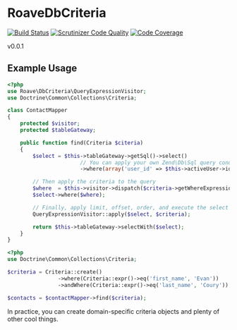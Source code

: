 # RoaveDbCriteria

[![Build Status](https://travis-ci.org/Roave/RoaveDbCriteria.svg?branch=master)](https://travis-ci.org/Roave/RoaveDbCriteria)
[![Scrutinizer Code Quality](https://scrutinizer-ci.com/g/Roave/RoaveDbCriteria/badges/quality-score.png?s=fd048e8ddcea635af89106a4f340e585249ed256)](https://scrutinizer-ci.com/g/Roave/RoaveDbCriteria/)
[![Code Coverage](https://scrutinizer-ci.com/g/Roave/RoaveDbCriteria/badges/coverage.png?s=8eb4ae26ff6b163c3bf2392446c8c17d994cdb5a)](https://scrutinizer-ci.com/g/Roave/RoaveDbCriteria/)

v0.0.1

## Example Usage

```php
<?php
use Roave\DbCriteria\QueryExpressionVisitor;
use Doctrine\Common\Collections\Criteria;

class ContactMapper
{
    protected $visitor;
    protected $tableGateway;

    public function find(Criteria $citeria)
    {
        $select = $this->tableGateway->getSql()->select()
                       // You can apply your own Zend\Db\Sql query conditions
                       ->where(array('user_id' => $this->activeUser->id));

        // Then apply the criteria to the query
        $where  = $this->visitor->dispatch($criteria->getWhereExpression());
        $select->where($where);

        // Finally, apply limit, offset, order, and execute the select query
        QueryExpressionVisitor::apply($select, $criteria);

        return $this->tableGateway->selectWith($select);
    }
}

```


```php
<?php
use Doctrine\Common\Collections\Criteria;

$criteria = Criteria::create()
                ->where(Criteria::expr()->eq('first_name', 'Evan'))
                ->andWhere(Criteria::expr()->eq('last_name', 'Coury'));

$contacts = $contactMapper->find($criteria);
```

In practice, you can create domain-specific criteria objects and plenty of other cool things.
